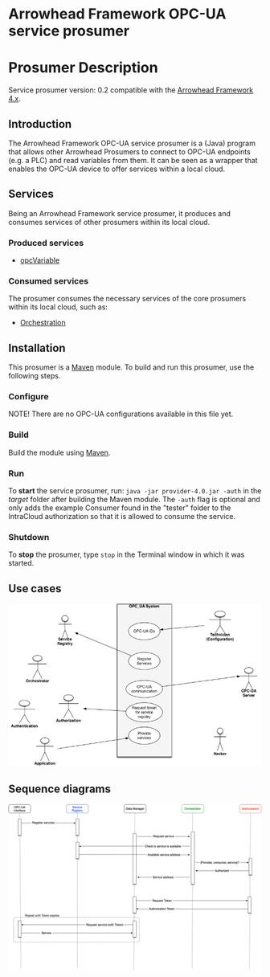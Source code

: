 Arrowhead Framework OPC-UA service prosumer
=======
Prosumer Description
=======

Service prosumer version: 0.2 compatible with the [Arrowhead Framework 4.x](https://github.com/arrowhead-f).

## Introduction
The Arrowhead Framework OPC-UA service prosumer is a (Java) program that allows other Arrowhead Prosumers to connect to OPC-UA endpoints (e.g. a PLC) and read variables from them. It can be seen as a wrapper that enables the OPC-UA device to offer services within a local cloud.

## Services
Being an Arrowhead Framework service prosumer, it produces and consumes services of other prosumers within its local cloud.

### Produced services
- [opcVariable](opcVariable.md)

### Consumed services
The prosumer consumes the necessary services of the core prosumers within its local cloud, such as:
- [Orchestration](https://github.com/arrowhead-f/core-java/tree/master/documentation/Orchestrator)


## Installation
This prosumer is a [Maven](http://maven.apache.org/) module. To build and run this prosumer, use the following steps.

### Configure
NOTE! There are no OPC-UA configurations available in this file yet. 

### Build
Build the module using [Maven](http://maven.apache.org/).

### Run
To **start** the service prosumer, run: `java -jar provider-4.0.jar -auth` in the *target* folder after building the Maven module. 
The `-auth` flag is optional and only adds the example Consumer found in the "tester" folder to the IntraCloud authorization so that it is allowed to consume the service.

### Shutdown
To **stop** the prosumer, type `stop` in the Terminal window in which it was started.

## Use cases
![Use case](Figures/useCase.png)

## Sequence diagrams
![Sequence diragram](Figures/sequence.png)

